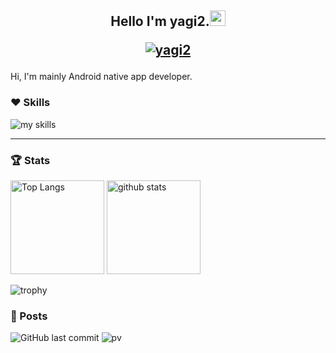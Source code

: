 <h2 align="center">Hello I'm yagi2.<a href="https://www.gautamkrishnar.com/"><img src="https://media.giphy.com/media/hvRJCLFzcasrR4ia7z/giphy.gif" width="25px" />
<p align="center">
  <a href="https://twitter.com/yaginier">
    <img src="https://img.shields.io/twitter/follow/yaginier?style=social" alt="yagi2" />
  </a>
</p>

</h2>

Hi, I'm mainly Android native app developer.

### ♥ Skills
<img alt="my skills" src="https://skillicons.dev/icons?theme=dark&perline=8&i=androidstudio,apple,aws,dart,docker,firebase,flutter,gcp,git,github,githubactions,go,gradle,graphql,idea,java,kotlin,kubernetes,postgres,react,reactivex,swift,terraform,ts" />

-----
  
### 🏆 Stats
<p align="left"> 
  <img alt="Top Langs" height="150px" src="https://github-readme-stats.vercel.app/api/top-langs/?username=yagi2&layout=compact&langs_count=8&theme=github_dark&show_icons=true" />
  <img alt="github stats" height="150px" src="https://github-readme-stats.vercel.app/api?username=yagi2&count_private=true&show_icons=true&theme=github_dark" />
</p>

![trophy](https://github-profile-trophy.vercel.app/?username=yagi2&theme=darkhub)

### 📖 Posts

![GitHub last commit](https://img.shields.io/github/last-commit/yagi2/yagi2)
![pv](https://pageview.vercel.app/?github_user=yagi2)
